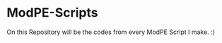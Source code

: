 ModPE-Scripts
=============
On this Repository will be the codes from every ModPE Script I make. :)
